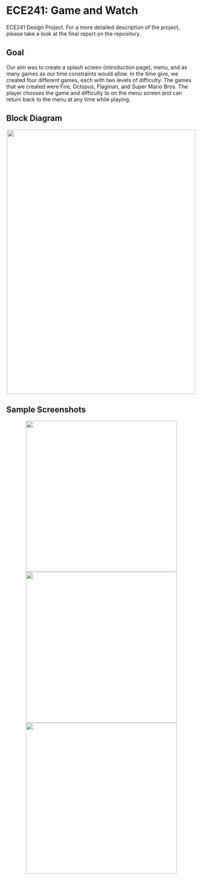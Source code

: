 # ECE241: Game and Watch
ECE241 Design Project. For a more detailed description of the project, please take a look at the final report on the repository.

## Goal
Our aim was to create a splash screen (introduction page), menu, and as many games as our time constraints would allow. In the time give, we created four different games, each with two levels of difficulty. The games that we created were Fire, Octopus, Flagman, and Super Mario Bros. The player chooses the game and difficulty to on the menu screen and can return back to the menu at any time while playing.

## Block Diagram
<p align="center">
  <img src="https://imgur.com/Pnvb0OV.jpg" width="500px" height="700px">
</p>

## Sample Screenshots
<p align="center">
  <img src="https://i.imgur.com/G4p0RVT.jpg" width="400px" height="400px">
  
  <img src="https://i.imgur.com/G4p0RVT.jpg" width="400px" height="400px">
  
  <img src="https://i.imgur.com/G4p0RVT.jpg" width="400px" height="400px">
 </p>
